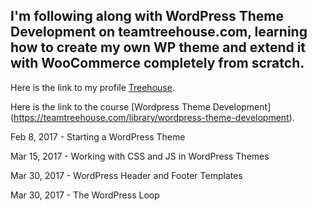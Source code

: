 ## I'm following along with WordPress Theme Development on teamtreehouse.com, learning how to create my own WP theme and extend it with WooCommerce completely from scratch.

Here is the link to my profile [Treehouse](https://teamtreehouse.com/khambley).

Here is the link to the course [Wordpress Theme Development] (https://teamtreehouse.com/library/wordpress-theme-development).

Feb 8, 2017 - Starting a WordPress Theme

Mar 15, 2017 - Working with CSS and JS in WordPress Themes

Mar 30, 2017 - WordPress Header and Footer Templates

Mar 30, 2017 - The WordPress Loop

